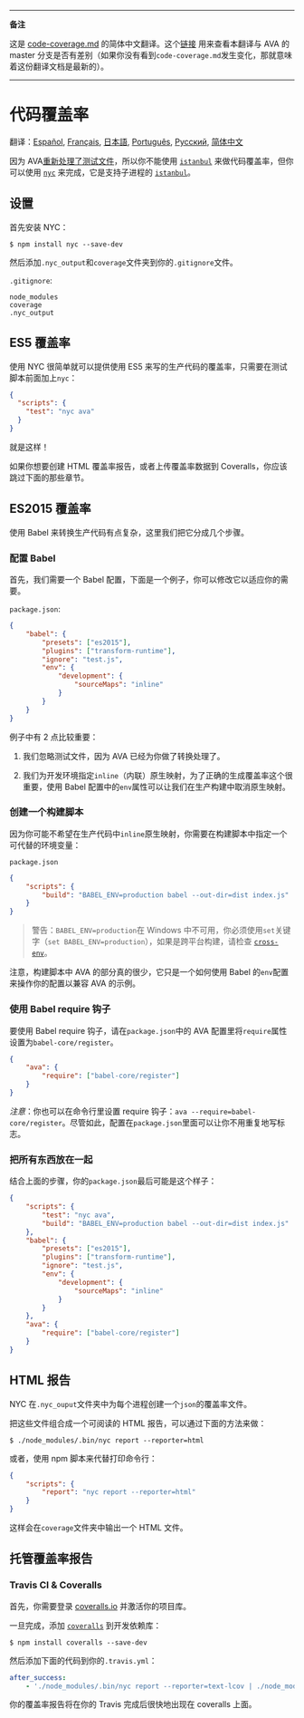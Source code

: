___
**备注**

这是 [code-coverage.md](https://github.com/sindresorhus/ava/blob/master/docs/recipes/code-coverage.md) 的简体中文翻译。这个[链接](https://github.com/sindresorhus/ava/compare/1868204c1901f45b4f66a520ef6486fdd71fe1d2...master#diff-b3aa0c81a407f54f636a1cf5a619a4a6) 用来查看本翻译与 AVA 的 master 分支是否有差别（如果你没有看到`code-coverage.md`发生变化，那就意味着这份翻译文档是最新的）。
___

# 代码覆盖率

翻译：[Español](https://github.com/sindresorhus/ava-docs/blob/master/es_ES/docs/recipes/code-coverage.md), [Français](https://github.com/sindresorhus/ava-docs/blob/master/fr_FR/docs/recipes/code-coverage.md), [日本語](https://github.com/sindresorhus/ava-docs/blob/master/ja_JP/docs/recipes/code-coverage.md), [Português](https://github.com/sindresorhus/ava-docs/blob/master/pt_BR/docs/recipes/code-coverage.md), [Русский](https://github.com/sindresorhus/ava-docs/blob/master/ru_RU/docs/recipes/code-coverage.md), [简体中文](https://github.com/sindresorhus/ava-docs/blob/master/zh_CN/docs/recipes/code-coverage.md)


因为 AVA[重新处理了测试文件][process-isolation]，所以你不能使用 [`istanbul`] 来做代码覆盖率，但你可以使用 [`nyc`] 来完成，它是支持子进程的 [`istanbul`]。

## 设置

首先安装 NYC：

```
$ npm install nyc --save-dev
```

然后添加`.nyc_output`和`coverage`文件夹到你的`.gitignore`文件。

`.gitignore`:

```
node_modules
coverage
.nyc_output
```

## ES5 覆盖率

使用 NYC 很简单就可以提供使用 ES5 来写的生产代码的覆盖率，只需要在测试脚本前面加上`nyc`：

```json
{
  "scripts": {
    "test": "nyc ava"
  }
}
```

就是这样！

如果你想要创建 HTML 覆盖率报告，或者上传覆盖率数据到 Coveralls，你应该跳过下面的那些章节。

## ES2015 覆盖率

使用 Babel 来转换生产代码有点复杂，这里我们把它分成几个步骤。

### 配置 Babel

首先，我们需要一个 Babel 配置，下面是一个例子，你可以修改它以适应你的需要。

`package.json`:
```json
{
    "babel": {
        "presets": ["es2015"],
        "plugins": ["transform-runtime"],
        "ignore": "test.js",
        "env": {
            "development": {
                "sourceMaps": "inline"
            }
        }
    }
}
```

例子中有 2 点比较重要：

1. 我们忽略测试文件，因为 AVA 已经为你做了转换处理了。

2. 我们为开发环境指定`inline`（内联）原生映射，为了正确的生成覆盖率这个很重要，使用 Babel 配置中的`env`属性可以让我们在生产构建中取消原生映射。


### 创建一个构建脚本

因为你可能不希望在生产代码中`inline`原生映射，你需要在构建脚本中指定一个可代替的环境变量：

`package.json`

```json
{
    "scripts": {
        "build": "BABEL_ENV=production babel --out-dir=dist index.js"
    }
}
```

> 警告：`BABEL_ENV=production`在 Windows 中不可用，你必须使用`set`关键字（`set BABEL_ENV=production`），如果是跨平台构建，请检查 [`cross-env`]。

注意，构建脚本中 AVA 的部分真的很少，它只是一个如何使用 Babel 的`env`配置来操作你的配置以兼容 AVA 的示例。

### 使用 Babel require 钩子

要使用 Babel require 钩子，请在`package.json`中的 AVA 配置里将`require`属性设置为`babel-core/register`。

```json
{
    "ava": {
        "require": ["babel-core/register"]
    }
}
```

*注意*：你也可以在命令行里设置 require 钩子：`ava --require=babel-core/register`。尽管如此，配置在`package.json`里面可以让你不用重复地写标志。

### 把所有东西放在一起

结合上面的步骤，你的`package.json`最后可能是这个样子：

```json
{
    "scripts": {
        "test": "nyc ava",
        "build": "BABEL_ENV=production babel --out-dir=dist index.js"
    },
    "babel": {
        "presets": ["es2015"],
        "plugins": ["transform-runtime"],
        "ignore": "test.js",
        "env": {
            "development": {
                "sourceMaps": "inline"
            }
        }
    },
    "ava": {
        "require": ["babel-core/register"]
    }
}
```


## HTML 报告

NYC 在`.nyc_ouput`文件夹中为每个进程创建一个`json`的覆盖率文件。

把这些文件组合成一个可阅读的 HTML 报告，可以通过下面的方法来做：

```
$ ./node_modules/.bin/nyc report --reporter=html
```

或者，使用 npm 脚本来代替打印命令行：

```json
{
    "scripts": {
        "report": "nyc report --reporter=html"
    }
}
```

这样会在`coverage`文件夹中输出一个 HTML 文件。


## 托管覆盖率报告

### Travis CI & Coveralls

首先，你需要登录 [coveralls.io] 并激活你的项目库。

一旦完成，添加 [`coveralls`] 到开发依赖库：

```
$ npm install coveralls --save-dev
```

然后添加下面的代码到你的`.travis.yml`：

```yaml
after_success:
    - './node_modules/.bin/nyc report --reporter=text-lcov | ./node_modules/.bin/coveralls'
```

你的覆盖率报告将在你的 Travis 完成后很快地出现在 coveralls 上面。

[`babel`]:      https://github.com/babel/babel
[coveralls.io]: https://coveralls.io
[`coveralls`]:  https://github.com/nickmerwin/node-coveralls
[`cross-env`]:  https://github.com/kentcdodds/cross-env
[process-isolation]: https://github.com/sindresorhus/ava-docs/blob/master/zh_CN/readme.md#隔离进程
[`istanbul`]:   https://github.com/gotwarlost/istanbul
[`nyc`]:        https://github.com/bcoe/nyc
